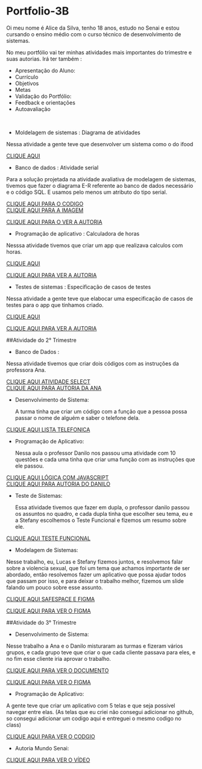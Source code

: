# Portfolio-3B
Oi meu nome é Alice da Silva, tenho 18 anos, estudo no Senai e estou cursando o ensino médio com o curso técnico de desenvolvimento de sistemas.

No meu portfólio vai ter minhas atividades mais importantes do trimestre e suas autorias.
Irá ter também :
* Apresentação do Aluno:
* Currículo
* Objetivos
* Metas
* Validação do Portfólio:
* Feedback e orientações
* Autoavaliação 
<br>

* Moldelagem de sistemas : Diagrama de atividades

Nessa atividade a gente teve que desenvolver um sistema como o do ifood

[CLIQUE AQUI](Moldelagem-de-sistemas/ifood.png)
<br>

* Banco de dados : Atividade serial

Para a solução projetada na atividade avaliativa de modelagem de sistemas, tivemos que fazer o diagrama E-R referente ao banco de dados necessário e o código SQL. E usamos pelo menos um atributo do tipo serial.

[CLIQUE AQUI PARA O CODIGO](Banco-de-dados/SQLiteatvdd.sql)
<br>
[CLIQUE AQUI PARA A IMAGEM](Banco-de-dados/trabalho.png)

[CLIQUE AQUI PARA O VER A AUTORIA](Banco-de-dados/Autoria-Ana.pdf)
<br>

* Programação de aplicativo : Calculadora de horas 

Nesssa atividade tivemos que criar um app que realizava calculos com horas.

[CLIQUE AQUI](Programação-de-sistema/Calculadora-de-Horas.pdf)
<br>

[CLIQUE AQUI PARA VER A AUTORIA](Programação-de-sistema/Autoria-Jackson.pdf)
<br>

* Testes de sistemas : Especificação de casos de testes

Nessa atividade a gente teve que elabocar uma especificação de casos de testes para o app que tinhamos criado.

[CLIQUE AQUI](Testes-de-sistema/Especificaçãoattv.pdf)
<br>

[CLIQUE AQUI PARA VER A AUTORIA](Programação-de-sistema/Autoria-Jackson.pdf)
<br>

##Atividade do 2° Trimestre

* Banco de Dados :

Nessa atividade tivemos que criar dois códigos com as instruções da professora Ana.

 [CLIQUE AQUI ATIVIDADE SELECT](Banco-de-dados/Atividade_select)
 <br>
  [CLIQUE AQUI PARA AUTORIA DA ANA](Banco-de-dados/Banco_de_Dados_Select.pdf)

* Desenvolvimento de Sistema:

  A turma tinha que criar um código com a função que a pessoa possa passar o nome de alguém e saber o telefone dela.
  
 [CLIQUE AQUI LISTA TELEFONICA](Desenvolvimento_de_Sistemas/lista_telefonica)

* Programação de Aplicativo:

  Nessa aula o professor Danilo nos passou uma atividade com 10 questões e cada uma tinha que criar uma função com as instruções que ele passou.
  
 [CLIQUE AQUI LÓGICA COM JAVASCRIPT](Programação_de_Aplicativo/lógica_com_javascript)
 <BR>
 [CLIQUE AQUI PARA AUTORIA DO DANILO](Programação_de_Aplicativo/JavaScript.pdf)

* Teste de Sistemas:

  Essa atividade tivemos que fazer em dupla, o professor danilo passou os assuntos no quadro, e cada dupla tinha que escolher seu tema, eu e a Stefany escolhemos o Teste Funcional e fizemos um resumo sobre ele.
  
 [CLIQUE AQUI TESTE FUNCIONAL](Testes-de-sistema)

* Modelagem de Sistemas:

Nesse trabalho, eu, Lucas e Stefany fizemos juntos, e resolvemos falar sobre a violencia sexual, que foi um tema que achamos importante de ser abordado, então resolvemos fazer um aplicativo que possa ajudar todos que passam por isso, e para deixar o trabalho melhor, fizemos um slide falando um pouco sobre esse assunto.

[CLIQUE AQUI SAFESPACE E FIGMA](Moldelagem-de-sistemas)

[CLIQUE AQUI PARA VER O FIGMA](https://www.figma.com/proto/xGQ2b07PH55V1J8ABNRhud/Untitled?type=design&node-id=1-2&t=qmJhUXSs5Jv82duh-1&scaling=scale-down&page-id=0%3A1&starting-point-node-id=1%3A2&show-proto-sidebar=1&mode=design)

##Atividade do 3° Trimestre

* Desenvolvimento de Sistema:

Nesse trabalho a Ana e o Danilo misturaram as turmas e fizeram vários grupos, e cada grupo teve que criar o que cada cliente passava para eles, e no fim esse cliente iria aprovar o trabalho.

[CLIQUE AQUI PARA VER O DOCUMENTO](Desenvolvimento_de_Sistemas/cargo_finder_documentaçao.pdf)


[CLIQUE AQUI PARA VER O FIGMA](https://www.figma.com/file/QK9r1QppmWqWPOsrYyzaBS/Untitled?type=design&node-id=0%3A1&mode=design&t=IBTN3QpG22V2Efs2-1)

* Programação de Aplicativo:

A gente teve que criar um aplicativo com 5 telas e que seja possivel navegar entre elas. (As telas que eu criei não consegui adicionar no github, so consegui adicionar um codigo aqui e entreguei o mesmo codigo no class)

[CLIQUE AQUI PARA VER O CODGIO](Programação_de_Aplicativo/meu_app)


* Autoria Mundo Senai:
  
[CLIQUE AQUI PARA VER O VÍDEO](https://youtu.be/SqBjbccJqE8?si=m2cT7IXk2BR-CSVm)



  
